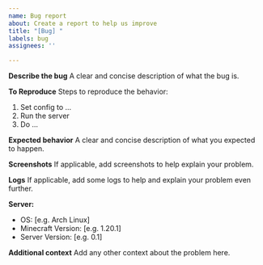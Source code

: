 ```yaml
---
name: Bug report
about: Create a report to help us improve
title: "[Bug] "
labels: bug
assignees: ''

---
```


**Describe the bug**
A clear and concise description of what the bug is.

**To Reproduce**
Steps to reproduce the behavior:
1. Set config to ...
2. Run the server
3. Do ...

**Expected behavior**
A clear and concise description of what you expected to happen.

**Screenshots**
If applicable, add screenshots to help explain your problem.

**Logs**
If applicable, add some logs to help and explain your problem even further.

**Server:**
 - OS: [e.g. Arch Linux]
 - Minecraft Version: [e.g. 1.20.1]
 - Server Version: [e.g. 0.1]

**Additional context**
Add any other context about the problem here.

